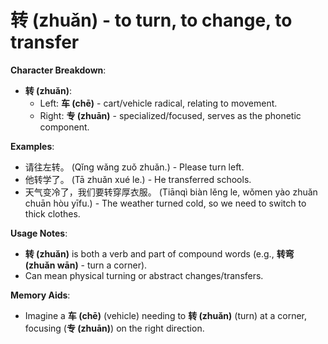 # **转 (zhuǎn) - to turn, to change, to transfer**

**Character Breakdown**:  
- **转 (zhuǎn)**:
  - Left: **车 (chē)** - cart/vehicle radical, relating to movement.
  - Right: **专 (zhuān)** - specialized/focused, serves as the phonetic component.

**Examples**:  
- 请往左转。 (Qǐng wǎng zuǒ zhuǎn.) - Please turn left.  
- 他转学了。 (Tā zhuǎn xué le.) - He transferred schools.  
- 天气变冷了，我们要转穿厚衣服。 (Tiānqì biàn lěng le, wǒmen yào zhuǎn chuān hòu yīfu.) - The weather turned cold, so we need to switch to thick clothes.

**Usage Notes**:  
- **转 (zhuǎn)** is both a verb and part of compound words (e.g., **转弯 (zhuǎn wān)** - turn a corner).  
- Can mean physical turning or abstract changes/transfers.

**Memory Aids**:  
- Imagine a **车 (chē)** (vehicle) needing to **转 (zhuǎn)** (turn) at a corner, focusing (**专 (zhuān)**) on the right direction.